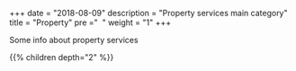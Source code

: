 +++
date = "2018-08-09"
description = "Property services main category"
title = "Property"
pre ="<i class='fa fa-building-o'></i> &nbsp;"
weight = "1"
+++

Some info about property services

{{% children depth="2" %}}
